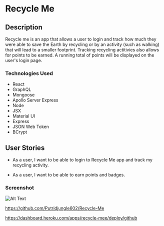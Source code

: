 # Recycle Me

## Description 

Recycle me is an app that allows a user to login and track how much they were able to save the Earth by recycling or by an activity (such as walking) that will lead to a smaller footprint.  Tracking recycling actitivies also allows for points to be earned.  A running total of points will be displayed on the user's login page.

### Technologies Used

* React
* GraphQL
* Mongoose
* Apollo Server Express
* Node
* JSX
* Material UI
* Express
* JSON Web Token
* BCrypt

## User Stories

* As a user, I want to be able to login to Recycle Me app and track my recycling activity.

* As a user, I want to be able to earn points and badges.

### Screenshot

![Alt Text](./public/images/Screenshot.png)

https://github.com/Putridjungle602/Recycle-Me

https://dashboard.heroku.com/apps/recycle-mee/deploy/github

